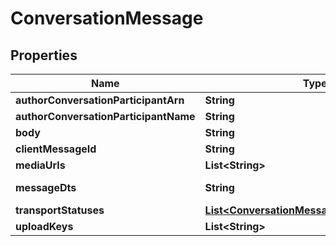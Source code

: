 

# ConversationMessage


## Properties

| Name | Type | Description | Notes |
|------------ | ------------- | ------------- | -------------|
|**authorConversationParticipantArn** | **String** |  |  [optional] |
|**authorConversationParticipantName** | **String** |  |  [optional] |
|**body** | **String** |  |  [optional] |
|**clientMessageId** | **String** |  |  [optional] |
|**mediaUrls** | **List&lt;String&gt;** |  |  [optional] |
|**messageDts** | **String** | Message date/time |  [optional] |
|**transportStatuses** | [**List&lt;ConversationMessageTransportStatus&gt;**](ConversationMessageTransportStatus.md) |  |  [optional] |
|**uploadKeys** | **List&lt;String&gt;** |  |  [optional] |



